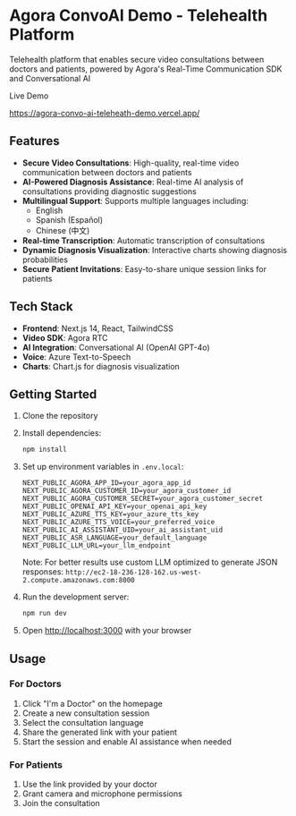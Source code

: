 # Agora ConvoAI Demo - Telehealth Platform

Telehealth platform that enables secure video consultations between doctors and patients, powered by Agora's Real-Time Communication SDK and Conversational AI

Live Demo

https://agora-convo-ai-teleheath-demo.vercel.app/

## Features

- **Secure Video Consultations**: High-quality, real-time video communication between doctors and patients
- **AI-Powered Diagnosis Assistance**: Real-time AI analysis of consultations providing diagnostic suggestions
- **Multilingual Support**: Supports multiple languages including:
  - English
  - Spanish (Español)
  - Chinese (中文)
- **Real-time Transcription**: Automatic transcription of consultations
- **Dynamic Diagnosis Visualization**: Interactive charts showing diagnosis probabilities
- **Secure Patient Invitations**: Easy-to-share unique session links for patients

## Tech Stack

- **Frontend**: Next.js 14, React, TailwindCSS
- **Video SDK**: Agora RTC
- **AI Integration**: Conversational AI (OpenAI GPT-4o)
- **Voice**: Azure Text-to-Speech
- **Charts**: Chart.js for diagnosis visualization

## Getting Started

1. Clone the repository
2. Install dependencies:

   ```bash
   npm install
   ```

3. Set up environment variables in `.env.local`:

   ```env
   NEXT_PUBLIC_AGORA_APP_ID=your_agora_app_id
   NEXT_PUBLIC_AGORA_CUSTOMER_ID=your_agora_customer_id
   NEXT_PUBLIC_AGORA_CUSTOMER_SECRET=your_agora_customer_secret
   NEXT_PUBLIC_OPENAI_API_KEY=your_openai_api_key
   NEXT_PUBLIC_AZURE_TTS_KEY=your_azure_tts_key
   NEXT_PUBLIC_AZURE_TTS_VOICE=your_preferred_voice
   NEXT_PUBLIC_AI_ASSISTANT_UID=your_ai_assistant_uid
   NEXT_PUBLIC_ASR_LANGUAGE=your_default_language
   NEXT_PUBLIC_LLM_URL=your_llm_endpoint
   ```

   Note: For better results use custom LLM optimized to generate JSON responses:
   `http://ec2-18-236-128-162.us-west-2.compute.amazonaws.com:8000`

4. Run the development server:

   ```bash
   npm run dev
   ```

5. Open [http://localhost:3000](http://localhost:3000) with your browser

## Usage

### For Doctors

1. Click "I'm a Doctor" on the homepage
2. Create a new consultation session
3. Select the consultation language
4. Share the generated link with your patient
5. Start the session and enable AI assistance when needed

### For Patients

1. Use the link provided by your doctor
2. Grant camera and microphone permissions
3. Join the consultation
